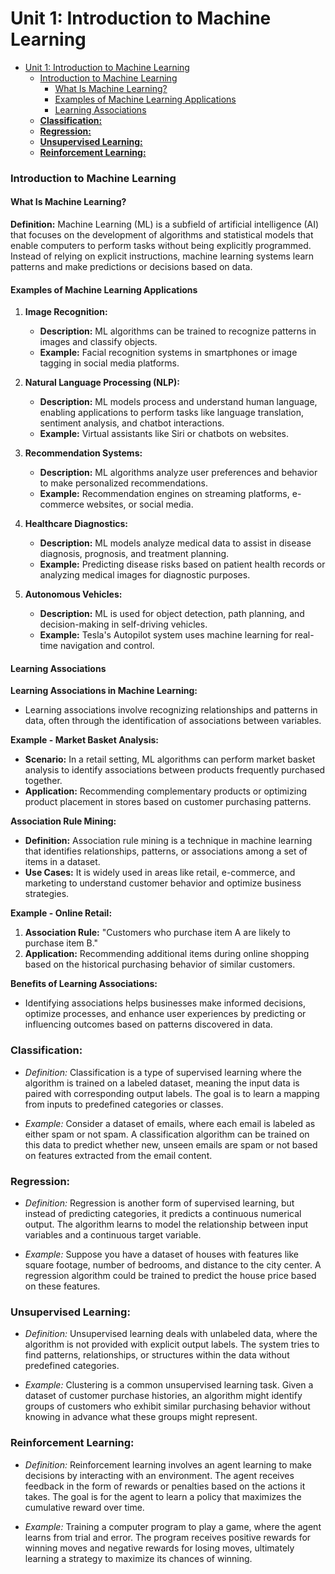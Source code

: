 # Unit 1: Introduction to Machine Learning

- [Unit 1: Introduction to Machine Learning](#unit-1-introduction-to-machine-learning)
    - [Introduction to Machine Learning](#introduction-to-machine-learning)
      - [What Is Machine Learning?](#what-is-machine-learning)
      - [Examples of Machine Learning Applications](#examples-of-machine-learning-applications)
      - [Learning Associations](#learning-associations)
    - [**Classification:**](#classification)
    - [**Regression:**](#regression)
    - [**Unsupervised Learning:**](#unsupervised-learning)
    - [**Reinforcement Learning:**](#reinforcement-learning)

### Introduction to Machine Learning

#### What Is Machine Learning?

**Definition:** Machine Learning (ML) is a subfield of artificial intelligence (AI) that focuses on the development of algorithms and statistical models that enable computers to perform tasks without being explicitly programmed. Instead of relying on explicit instructions, machine learning systems learn patterns and make predictions or decisions based on data.

#### Examples of Machine Learning Applications

1. **Image Recognition:**

    - **Description:** ML algorithms can be trained to recognize patterns in images and classify objects.
    - **Example:** Facial recognition systems in smartphones or image tagging in social media platforms.

2. **Natural Language Processing (NLP):**

    - **Description:** ML models process and understand human language, enabling applications to perform tasks like language translation, sentiment analysis, and chatbot interactions.
    - **Example:** Virtual assistants like Siri or chatbots on websites.

3. **Recommendation Systems:**

    - **Description:** ML algorithms analyze user preferences and behavior to make personalized recommendations.
    - **Example:** Recommendation engines on streaming platforms, e-commerce websites, or social media.

4. **Healthcare Diagnostics:**

    - **Description:** ML models analyze medical data to assist in disease diagnosis, prognosis, and treatment planning.
    - **Example:** Predicting disease risks based on patient health records or analyzing medical images for diagnostic purposes.

5. **Autonomous Vehicles:**

    - **Description:** ML is used for object detection, path planning, and decision-making in self-driving vehicles.
    - **Example:** Tesla's Autopilot system uses machine learning for real-time navigation and control.

#### Learning Associations

**Learning Associations in Machine Learning:**

- Learning associations involve recognizing relationships and patterns in data, often through the identification of associations between variables.

**Example - Market Basket Analysis:**

- **Scenario:** In a retail setting, ML algorithms can perform market basket analysis to identify associations between products frequently purchased together.
- **Application:** Recommending complementary products or optimizing product placement in stores based on customer purchasing patterns.

**Association Rule Mining:**

- **Definition:** Association rule mining is a technique in machine learning that identifies relationships, patterns, or associations among a set of items in a dataset.
- **Use Cases:** It is widely used in areas like retail, e-commerce, and marketing to understand customer behavior and optimize business strategies.

**Example - Online Retail:**

1. **Association Rule:** "Customers who purchase item A are likely to purchase item B."
2. **Application:** Recommending additional items during online shopping based on the historical purchasing behavior of similar customers.

**Benefits of Learning Associations:**

- Identifying associations helps businesses make informed decisions, optimize processes, and enhance user experiences by predicting or influencing outcomes based on patterns discovered in data.

### **Classification:**

- *Definition:* Classification is a type of supervised learning where the algorithm is trained on a labeled dataset, meaning the input data is paired with corresponding output labels. The goal is to learn a mapping from inputs to predefined categories or classes.

- *Example:* Consider a dataset of emails, where each email is labeled as either spam or not spam. A classification algorithm can be trained on this data to predict whether new, unseen emails are spam or not based on features extracted from the email content.

### **Regression:**

- *Definition:* Regression is another form of supervised learning, but instead of predicting categories, it predicts a continuous numerical output. The algorithm learns to model the relationship between input variables and a continuous target variable.

- *Example:* Suppose you have a dataset of houses with features like square footage, number of bedrooms, and distance to the city center. A regression algorithm could be trained to predict the house price based on these features.

### **Unsupervised Learning:**

- *Definition:* Unsupervised learning deals with unlabeled data, where the algorithm is not provided with explicit output labels. The system tries to find patterns, relationships, or structures within the data without predefined categories.

- *Example:* Clustering is a common unsupervised learning task. Given a dataset of customer purchase histories, an algorithm might identify groups of customers who exhibit similar purchasing behavior without knowing in advance what these groups might represent.

### **Reinforcement Learning:**

- *Definition:* Reinforcement learning involves an agent learning to make decisions by interacting with an environment. The agent receives feedback in the form of rewards or penalties based on the actions it takes. The goal is for the agent to learn a policy that maximizes the cumulative reward over time.

- *Example:* Training a computer program to play a game, where the agent learns from trial and error. The program receives positive rewards for winning moves and negative rewards for losing moves, ultimately learning a strategy to maximize its chances of winning.
